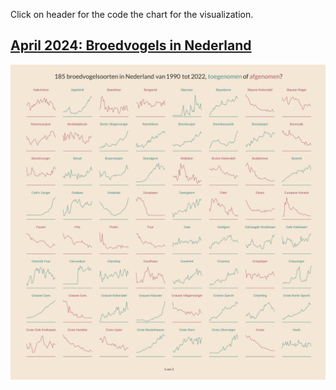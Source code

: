 
Click on header for the code the chart for the visualization.

## [April 2024: Broedvogels in Nederland](https://github.com/Willem-Jelle/Projects/blob/main/2024-04_broedvogels/2024-04_broedvogels_code.R)

<a href='https://github.com/Willem-Jelle/Projects/blob/main/2024-04_broedvogels/2024-04_broedvogels_viz_01.png'>
<img src='2024-04_broedvogels/2024-04_broedvogels_viz_01.png'/></a>
